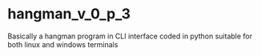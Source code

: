 # hangman_v_0_p_3
Basically a hangman program in CLI interface coded in python suitable for both linux and windows terminals
